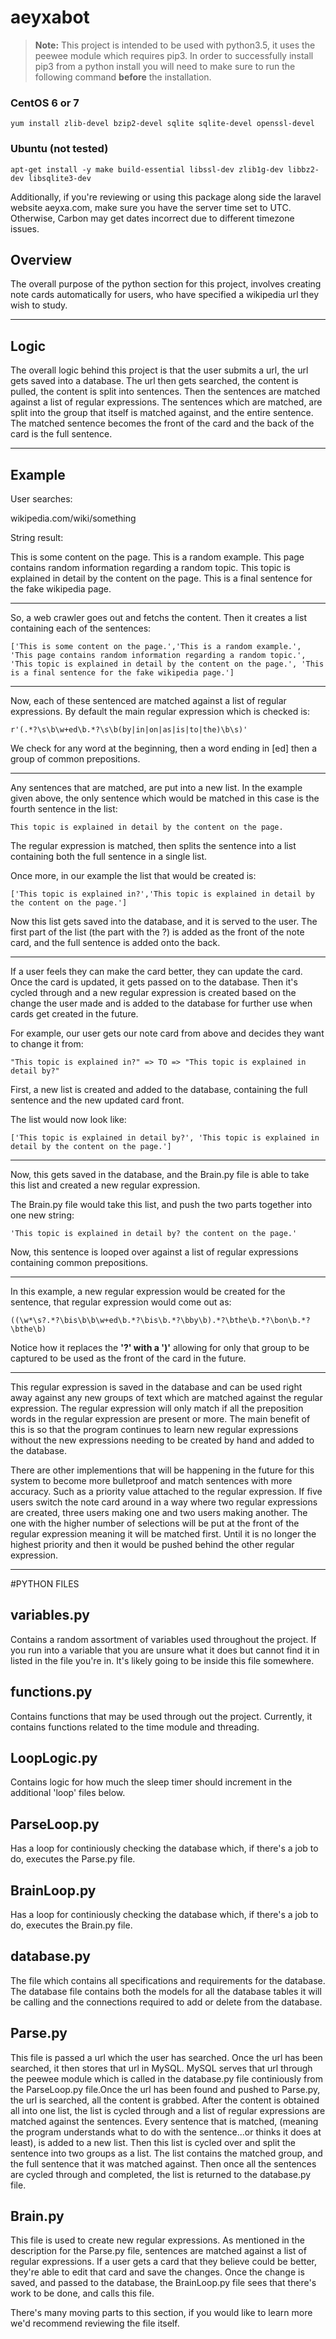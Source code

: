 # aeyxabot

> **Note:** This project is intended to be used with python3.5, it uses the peewee module which requires pip3. In order to successfully install pip3 from a python install you will need to make sure to run the following command **before** the installation.

### CentOS 6 or 7 

`yum install zlib-devel bzip2-devel sqlite sqlite-devel openssl-devel`

### Ubuntu (not tested)

`apt-get install -y make build-essential libssl-dev zlib1g-dev libbz2-dev libsqlite3-dev`

Additionally, if you're reviewing or using this package along side the laravel website aeyxa.com, make sure you have the server time set to UTC. Otherwise, Carbon may get dates incorrect due to different timezone issues.

## Overview
The overall purpose of the python section for this project, involves creating note cards automatically for users, who have specified a wikipedia url they wish to study.

---

## Logic
The overall logic behind this project is that the user submits a url, the url gets saved into a database. The url then gets searched, the content is pulled, the content is split into sentences. Then the sentences are matched against a list of regular expressions. The sentences which are matched, are split into the group that itself is matched against, and the entire sentence. The matched sentence becomes the front of the card and the back of the card is the full sentence.

---

## Example

User searches: 

wikipedia.com/wiki/something

String result:

This is some content on the page. This is a random example. This page contains random information regarding a random topic. This topic is explained in detail by the content on the page. This is a final sentence for the fake wikipedia page.

---

So, a web crawler goes out and fetchs the content. Then it creates a list containing each of the sentences:

`['This is some content on the page.','This is a random example.', 'This page contains random information regarding a random topic.', 'This topic is explained in detail by the content on the page.', 'This is a final sentence for the fake wikipedia page.']`

---

Now, each of these sentenced are matched against a list of regular expressions. By default the main regular expression which is checked is:

`r'(.*?\s\b\w+ed\b.*?\s\b(by|in|on|as|is|to|the)\b\s)'`

We check for any word at the beginning, then a word ending in [ed] then a group of common prepositions.

---

Any sentences that are matched, are put into a new list. In the example given above, the only sentence which would be matched in this case is the fourth sentence in the list:

`This topic is explained in detail by the content on the page.`


The regular expression is matched, then splits the sentence into a list containing both the full sentence in a single list.

Once more, in our example the list that would be created is:


`['This topic is explained in?','This topic is explained in detail by the content on the page.']`

Now this list gets saved into the database, and it is served to the user. The first part of the list (the part with the ?) is added as the front of the note card, and the full sentence is added onto the back.

---

If a user feels they can make the card better, they can update the card. Once the card is updated, it gets passed on to the database. Then it's cycled through and a new regular expression is created based on the change the user made and is added to the database for further use when cards get created in the future.

For example, our user gets our note card from above and decides they want to change it from:

`"This topic is explained in?" => TO => "This topic is explained in detail by?"`

First, a new list is created and added to the database, containing the full sentence and the new updated card front.

The list would now look like:

`['This topic is explained in detail by?', 'This topic is explained in detail by the content on the page.']`

---

Now, this gets saved in the database, and the Brain.py file is able to take this list and created a new regular expression.

The Brain.py file would take this list, and push the two parts together into one new string:

`'This topic is explained in detail by? the content on the page.'`



Now, this sentence is looped over against a list of regular expressions containing common prepositions. 

---

In this example, a new regular expression would be created for the sentence, that regular expression would come out as:

`((\w*\s?.*?\bis\b\b\w+ed\b.*?\bis\b.*?\bby\b).*?\bthe\b.*?\bon\b.*?\bthe\b)`


Notice how it replaces the **'?' with a ')'** allowing for only that group to be captured to be used as the front of the card in the future.

---

This regular expression is saved in the database and can be used right away against any new groups of text which are matched against the regular expression. The regular expression will only match if all the preposition words in the regular expression are present or more. The main benefit of this is so that the program continues to learn new regular expressions without the new expressions needing to be created by hand and added to the database.

There are other implementions that will be happening in the future for this system to become more bulletproof and match sentences with more accuracy. Such as a priority value attached to the regular expression. If five users switch the note card around in a way where two regular expressions are created, three users making one and two users making another. The one with the higher number of selections will be put at the front of the regular expression meaning it will be matched first. Until it is no longer the highest priority and then it would be pushed behind the other regular expression.


---

#PYTHON FILES							


## variables.py

Contains a random assortment of variables used throughout the project. If you run into a variable that you are unsure what it does but cannot find it in listed in the file you're in. It's likely going to be inside this file somewhere.



## functions.py

Contains functions that may be used through out the project. Currently, it contains functions related to the time module and threading.



## LoopLogic.py

Contains logic for how much the sleep timer should increment in the additional 'loop' files below.



## ParseLoop.py

Has a loop for continiously checking the database which, if there's a job to do, executes the Parse.py file.



## BrainLoop.py

Has a loop for continiously checking the database which, if there's a job to do, executes the Brain.py file.



## database.py

The file which contains all specifications and requirements for the database. The database file contains both the models for all the database tables it will be calling and the connections required to add or delete from the database.



## Parse.py

This file is passed a url which the user has searched. Once the url has been searched, it then stores that url in MySQL. MySQL serves that url through the peewee module which is called in the database.py file continiously from the ParseLoop.py file.Once the url has been found and pushed to Parse.py, the url is searched, all the content is grabbed. After the content is obtained all into one list, the list is cycled through and a list of regular expressions are matched against the sentences. Every sentence that is matched, (meaning the program understands what to do with the sentence...or thinks it does at least), is added to a new list. Then this list is cycled over and split the sentence into two groups as a list. The list contains the matched group, and the full sentence that it was matched against. Then once all the sentences are cycled through and completed, the list is returned to the database.py file.



## Brain.py

This file is used to create new regular expressions. As mentioned in the description for the Parse.py file, sentences are matched against a list of regular expressions. If a user gets a card that they believe could be better, they're able to edit that card and save the changes. Once the change is saved, and passed to the database, the BrainLoop.py file sees that there's work to be done, and calls this file.

There's many moving parts to this section, if you would like to learn more we'd recommend reviewing the file itself.




